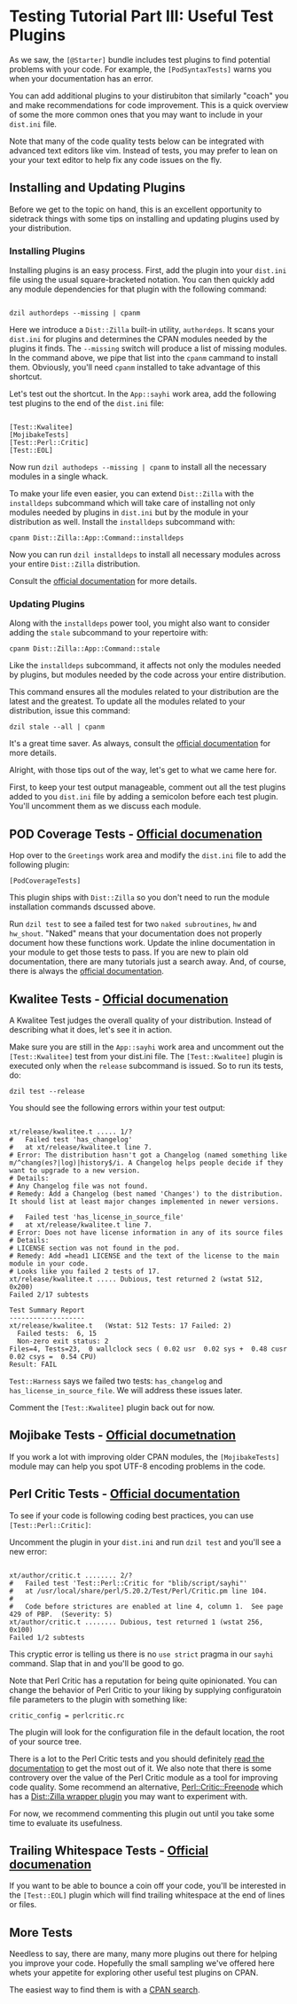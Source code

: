 # Testing Tutorial Part III: Useful Test Plugins

As we saw, the `[@Starter]` bundle includes test plugins to find potential
problems with your code. For example, the `[PodSyntaxTests]` warns you when your
documentation has an error.

You can add additional plugins to your distirubiton that similarly "coach" you
and make recommendations for code improvement. This is a quick overview of some
the more common ones that you may want to include in your `dist.ini` file.

Note that many of the code quality tests below can be integrated with advanced
text editors like vim. Instead of tests, you may prefer to lean on your
your text editor to help fix any code issues on the fly.

## Installing and Updating Plugins

Before we get to the topic on hand, this is an excellent opportunity to
sidetrack things with some tips on installing and updating plugins used by your
distribution.

### Installing Plugins

Installing plugins is an easy process. First, add the plugin into your
`dist.ini` file using the usual square-bracketed notation. You can then quickly
add any module dependencies for that plugin with the following command:

```

dzil authordeps --missing | cpanm

```

Here we introduce a `Dist::Zilla` built-in utility, `authordeps`. It scans your
`dist.ini` for plugins and determines the CPAN modules needed by the plugins it
finds. The `--missing` switch will produce a list of missing modules. In the
command above, we pipe that list into the `cpanm` cammand to install them.
Obviously, you'll need `cpanm` installed to take advantage of this shortcut.

Let's test out the shortcut. In the `App::sayhi` work area, add the following
test plugins to the end of the `dist.ini` file:

```

[Test::Kwalitee]
[MojibakeTests]
[Test::Perl::Critic]
[Test::EOL]

```

Now run `dzil authodeps --missing | cpanm` to install all the necessary modules
in a single whack.

To make your life even easier, you can extend `Dist::Zilla` with the
`installdeps` subcommand which will take care of installing not only modules
needed by plugins in `dist.ini` but by the module in your distribution as well.
Install the `installdeps` subcommand with:

`cpanm Dist::Zilla::App::Command::installdeps`

Now you can run `dzil installdeps` to install all necessary modules across your
entire `Dist::Zilla` distribution.

Consult the [official
documentation](https://metacpan.org/pod/Dist::Zilla::App::Command::installdeps)
for more details.

### Updating Plugins

Along with the `installdeps` power tool, you might also want to consider adding
the `stale` subcommand to your repertoire with:

`cpanm Dist::Zilla::App::Command::stale`

Like the `installdeps` subcommand, it affects not only the modules needed by
plugins, but modules needed by the code across your entire distribution.

This command ensures all the modules related to your distribution are the latest
and the greatest. To update all the modules related to your distribution, issue
this command:

`dzil stale --all | cpanm`

It's a great time saver. As always, consult the [official
documentation](https://metacpan.org/pod/Dist::Zilla::App::Command::stale) for
more details.

Alright, with those tips out of the way, let's get to what we came here for.

First, to keep your test output manageable, comment out all the test plugins
added to you `dist.ini` file by adding a semicolon before each test plugin.
You'll uncomment them as we discuss each module.

## POD Coverage Tests - [Official documenation](https://metacpan.org/pod/Dist::Zilla::Plugin::PodCoverageTests)

Hop over to the `Greetings` work area and modify the `dist.ini` file to add the
following plugin:

`[PodCoverageTests]`

This plugin ships with `Dist::Zilla` so you don't need to run the module
installation commands dscussed above.

Run `dzil test` to see a failed test for two `naked subroutines`, `hw` and
`hw_shout`. "Naked" means that your documentation does not properly document how
these functions work. Update the inline documentation in your module to get
those tests to pass. If you are new to plain old documentation, there are many
tutorials just a search away. And, of course, there is always the  [official
documentation](https://perldoc.perl.org/perlpod.html).

## Kwalitee Tests - [Official documenation](https://metacpan.org/pod/Dist::Zilla::Plugin::Test::Kwalitee)

A Kwalitee Test judges the overall quality of your distribution. Instead of
describing what it does, let's see it in action.

Make sure you are still in the `App::sayhi` work area and uncomment out the
`[Test::Kwalitee]` test from your dist.ini file. The `[Test::Kwalitee]` plugin
is executed only when the `release` subcommand is issued. So to run its tests,
do:

`dzil test --release`

You should see the following errors within your test output:

```

xt/release/kwalitee.t ..... 1/?
#   Failed test 'has_changelog'
#   at xt/release/kwalitee.t line 7.
# Error: The distribution hasn't got a Changelog (named something like m/^chang(es?|log)|history$/i. A Changelog helps people decide if they want to upgrade to a new version.
# Details:
# Any Changelog file was not found.
# Remedy: Add a Changelog (best named 'Changes') to the distribution. It should list at least major changes implemented in newer versions.

#   Failed test 'has_license_in_source_file'
#   at xt/release/kwalitee.t line 7.
# Error: Does not have license information in any of its source files
# Details:
# LICENSE section was not found in the pod.
# Remedy: Add =head1 LICENSE and the text of the license to the main module in your code.
# Looks like you failed 2 tests of 17.
xt/release/kwalitee.t ..... Dubious, test returned 2 (wstat 512, 0x200)
Failed 2/17 subtests

Test Summary Report
-------------------
xt/release/kwalitee.t   (Wstat: 512 Tests: 17 Failed: 2)
  Failed tests:  6, 15
  Non-zero exit status: 2
Files=4, Tests=23,  0 wallclock secs ( 0.02 usr  0.02 sys +  0.48 cusr  0.02 csys =  0.54 CPU)
Result: FAIL

```

`Test::Harness` says we failed two tests: `has_changelog` and
`has_license_in_source_file`. We will address these issues later.

Comment the `[Test::Kwalitee]` plugin back out for now.

## Mojibake Tests - [Official documetnation](https://metacpan.org/pod/Dist::Zilla::Plugin::MojibakeTests)

If you work a lot with improving older CPAN modules, the `[MojibakeTests]`
module may can help you spot UTF-8 encoding problems in the code.

## Perl Critic Tests - [Official documentation](https://metacpan.org/pod/Test::Perl::Critic)

To see if your code is following coding best practices, you can use
`[Test::Perl::Critic]`:

Uncomment the plugin in your `dist.ini` and run `dzil test` and you'll see a new error:

```

xt/author/critic.t ........ 2/?
#   Failed test 'Test::Perl::Critic for "blib/script/sayhi"'
#   at /usr/local/share/perl/5.20.2/Test/Perl/Critic.pm line 104.
#
#   Code before strictures are enabled at line 4, column 1.  See page 429 of PBP.  (Severity: 5)
xt/author/critic.t ........ Dubious, test returned 1 (wstat 256, 0x100)
Failed 1/2 subtests

```

This cryptic error is telling us there is no `use strict` pragma in our `sayhi`
command. Slap that in and you'll be good to go.

Note that Perl Critic has a reputation for being quite opinionated. You can
change the behavior of Perl Critic to your liking by supplying configuratoin
file parameters to the plugin with something like:

`critic_config = perlcritic.rc`

The plugin will look for the configuration file in the default location, the
root of your source tree.

There is a lot to the Perl Critic tests and you should definitely [read the
documentation](https://metacpan.org/pod/Test::Perl::Critic) to get the most out
of it. We also note that there is some controvery over the value of the Perl
Critic module as a tool for improving code quality. Some recommend an
alternative,
[Perl::Critic::Freenode](https://metacpan.org/pod/Perl::Critic::Freenode) which
has a [Dist::Zilla wrapper
plugin](https://metacpan.org/pod/Dist::Zilla::Plugin::Test::Perl::Critic::Freenode)
you may want to experiment with.

For now, we recommend commenting this plugin out until you take some time to
evaluate its usefulness.

## Trailing Whitespace Tests - [Official documenation](https://metacpan.org/pod/Dist::Zilla::Plugin::Test::EOL)

If you want to be able to bounce a coin off your code, you'll be interested in
the `[Test::EOL]` plugin which will find trailing whitespace at the
end of lines or files.

## More Tests

Needless to say, there are many, many more plugins out there for helping you
improve your code. Hopefully the small sampling we've offered here whets your
appetite for exploring other useful test plugins on CPAN.

The easiest way to find them is with a [CPAN
search](https://metacpan.org/search?q=dist%3A%3AZilla%3A%3ATest).

